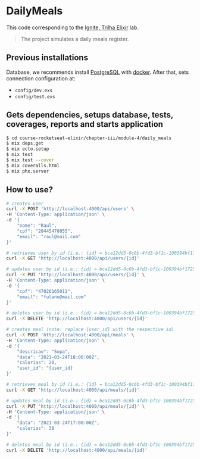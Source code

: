 # DailyMeals

This code corresponding to the [Ignite, Trilha Elixir](https://app.rocketseat.com.br/ignite/elixir/) lab.

> The project simulates a daily meals register.

## Previous installations

Database, we recommends install [PostgreSQL](https://www.postgresql.org/) with [docker](https://hub.docker.com/_/postgres). After that, sets connection configuration at:
- `config/dev.exs`
- `config/test.exs`

## Gets dependencies, setups database, tests, coverages, reports and starts application

```bash
$ cd course-rocketseat-elixir/chapter-iii/module-4/daily_meals
$ mix deps.get
$ mix ecto.setup
$ mix test
$ mix test --cover
$ mix coveralls.html
$ mix phx.server
```

## How to use?

```bash
# creates user
curl -X POST 'http://localhost:4000/api/users' \
-H 'Content-Type: application/json' \
-d '{
    "nome": "Raul",
    "cpf": "20445478055",
    "email": "raul@mail.com"
}'

# retrieves user by id (i.e.: {id} = bca12dd5-0c6b-4fd3-bf1c-100394bf1725)
curl -X GET 'http://localhost:4000/api/users/{id}'

# updates user by id (i.e.: {id} = bca12dd5-0c6b-4fd3-bf1c-100394bf1725)
curl -X PUT 'http://localhost:4000/api/users/{id}' \
-H 'Content-Type: application/json' \
-d '{
    "cpf": "47026165011",
    "email": "fulano@mail.com"
}'

# deletes user by id (i.e.: {id} = bca12dd5-0c6b-4fd3-bf1c-100394bf1725)
curl -X DELETE 'http://localhost:4000/api/users/{id}'

# creates meal (note: replace {user_id} with the respective id)
curl -X POST 'http://localhost:4000/api/meals' \
-H 'Content-Type: application/json' \
-d '{
    "descricao": "Sopa",
    "data": "2021-03-24T18:00:00Z",
    "calorias": 20,
    "user_id": "{user_id}
}'

# retrieves meal by id (i.e.: {id} = bca12dd5-0c6b-4fd3-bf1c-100394bf1725)
curl -X GET 'http://localhost:4000/api/meals/{id}'

# updates meal by id (i.e.: {id} = bca12dd5-0c6b-4fd3-bf1c-100394bf1725)
curl -X PUT 'http://localhost:4000/api/meals/{id}' \
-H 'Content-Type: application/json' \
-d '{
    "data": "2021-03-24T17:00:00Z",
    "calorias": 30
}'

# deletes meal by id (i.e.: {id} = bca12dd5-0c6b-4fd3-bf1c-100394bf1725)
curl -X DELETE 'http://localhost:4000/api/meals/{id}'
```
